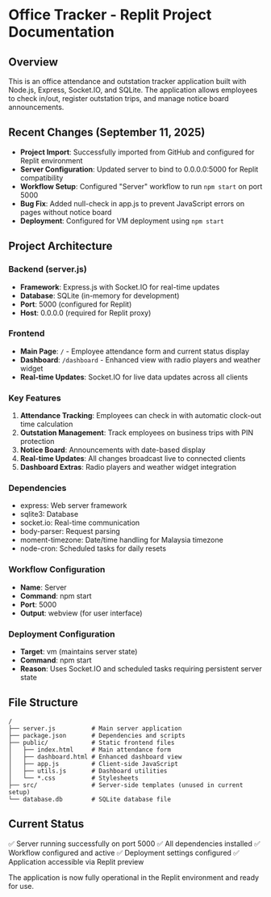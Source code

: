 # Office Tracker - Replit Project Documentation

## Overview
This is an office attendance and outstation tracker application built with Node.js, Express, Socket.IO, and SQLite. The application allows employees to check in/out, register outstation trips, and manage notice board announcements.

## Recent Changes (September 11, 2025)
- **Project Import**: Successfully imported from GitHub and configured for Replit environment
- **Server Configuration**: Updated server to bind to 0.0.0.0:5000 for Replit compatibility
- **Workflow Setup**: Configured "Server" workflow to run `npm start` on port 5000
- **Bug Fix**: Added null-check in app.js to prevent JavaScript errors on pages without notice board
- **Deployment**: Configured for VM deployment using `npm start`

## Project Architecture

### Backend (server.js)
- **Framework**: Express.js with Socket.IO for real-time updates
- **Database**: SQLite (in-memory for development)
- **Port**: 5000 (configured for Replit)
- **Host**: 0.0.0.0 (required for Replit proxy)

### Frontend 
- **Main Page**: `/` - Employee attendance form and current status display
- **Dashboard**: `/dashboard` - Enhanced view with radio players and weather widget
- **Real-time Updates**: Socket.IO for live data updates across all clients

### Key Features
1. **Attendance Tracking**: Employees can check in with automatic clock-out time calculation
2. **Outstation Management**: Track employees on business trips with PIN protection
3. **Notice Board**: Announcements with date-based display
4. **Real-time Updates**: All changes broadcast live to connected clients
5. **Dashboard Extras**: Radio players and weather widget integration

### Dependencies
- express: Web server framework
- sqlite3: Database
- socket.io: Real-time communication
- body-parser: Request parsing
- moment-timezone: Date/time handling for Malaysia timezone
- node-cron: Scheduled tasks for daily resets

### Workflow Configuration
- **Name**: Server
- **Command**: npm start
- **Port**: 5000
- **Output**: webview (for user interface)

### Deployment Configuration
- **Target**: vm (maintains server state)
- **Command**: npm start
- **Reason**: Uses Socket.IO and scheduled tasks requiring persistent server state

## File Structure
```
/
├── server.js          # Main server application
├── package.json       # Dependencies and scripts
├── public/            # Static frontend files
│   ├── index.html     # Main attendance form
│   ├── dashboard.html # Enhanced dashboard view
│   ├── app.js         # Client-side JavaScript
│   ├── utils.js       # Dashboard utilities
│   └── *.css          # Stylesheets
├── src/               # Server-side templates (unused in current setup)
└── database.db        # SQLite database file
```

## Current Status
✅ Server running successfully on port 5000
✅ All dependencies installed
✅ Workflow configured and active
✅ Deployment settings configured
✅ Application accessible via Replit preview

The application is now fully operational in the Replit environment and ready for use.